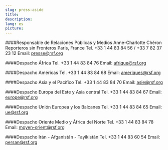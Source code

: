 ```yaml
---
slug: press-aside
title:
description:
lang: es
picture:
---
```


####Responsable de Relaciones Públicas y Medios
Anne-Charlotte Chéron
Reporteros sin Fronteros
Paris, France
Tel. +33 1 44 83 84 56 / +33 7 82 37 23 12
Email: presse@rsf.org

####Despacho África
Tel. +33 1 44 83 84 76
Email: afrique@rsf.org

####Despacho Américas
Tel. +33 1 44 83 84 68
Email: ameriques@rsf.org

####Despacho Asia y el Pacífico
Tel. +33 1 44 83 84 70
Email: asie@rsf.org

####Despacho Europa del Este y Asia central
Tel. +33 1 44 83 84 67
Email: europe@rsf.org

####Despacho Unión Europea y los Balcanes
Tel. +33 1 44 83 84 65 
Email: ue@rsf.org

####Despacho Oriente Medio y África del Norte
Tel. +33 1 44 83 84 78
Email: moyen-orient@rsf.org

####Despacho Irán - Afganistán - Tayikistán
Tel. +33 1 44 83 60 54
Email: persan@rsf.org
